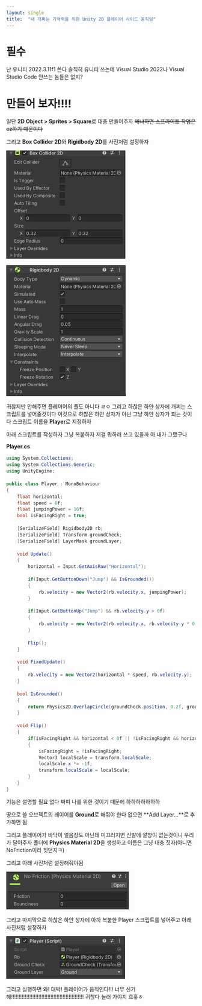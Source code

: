 ```yaml
---
layout: single
title:  "내 개쩌는 기억력을 위한 Unity 2D 플레이어 사이드 움직임"
---
```


# 필수

난 유니티 2022.3.11f1 쓴다
솔직히 유니티 쓰는데 Visual Studio 2022나 Visual Studio Code 안쓰는 놈들은 없지?

# 만들어 보자!!!!

일단 **2D Object > Sprites > Square**로 대충 만들어주자 ~~왜냐하면 스프라이트 작업은 ez하기 때문이다~~

그리고 **Box Collider 2D**와 **Rigidbody 2D**를 사진처럼 설정하자

![스크린샷 2024-03-24 200944](https://github.com/yopiuty/yopiuty.github.io/blob/master/images/%EC%8A%A4%ED%81%AC%EB%A6%B0%EC%83%B7%202024-03-24%20200944.png?raw=true)

![스크린샷 2024-03-24 200856](https://github.com/yopiuty/yopiuty.github.io/blob/master/images/%EC%8A%A4%ED%81%AC%EB%A6%B0%EC%83%B7%202024-03-24%20200856.png?raw=true)

귀찮지만 안해주면 플레이어의 플도 아니다 ㄹㅇ
그리고 하찮은 하얀 상자에 개쩌는 스크립트를 넣어줄것이다
이것으로 하찮은 하얀 상자가 아닌 그냥 하얀 상자가 되는 것이다
스크립트 이름을 **Player**로 지정하자

아래 스크립트를 작성하자
그냥 복붙하자 저걸 뭐하러 쓰고 있을까
아 내가 그랬구나

**Player.cs**

```csharp
using System.Collections;
using System.Collections.Generic;
using UnityEngine;

public class Player : MonoBehaviour
{
    float horizontal;
    float speed = 8f;
    float jumpingPower = 16f;
    bool isFacingRight = true;

    [SerializeField] Rigidbody2D rb;
    [SerializeField] Transform groundCheck;
    [SerializeField] LayerMask groundLayer;

    void Update()
    {
        horizontal = Input.GetAxisRaw("Horizontal");

        if(Input.GetButtonDown("Jump") && IsGrounded())
        {
            rb.velocity = new Vector2(rb.velocity.x, jumpingPower);
        }

        if(Input.GetButtonUp("Jump") && rb.velocity.y > 0f)
        {
            rb.velocity = new Vector2(rb.velocity.x, rb.velocity.y * 0.5f);
        }

        Flip();
    }

    void FixedUpdate()
    {
        rb.velocity = new Vector2(horizontal * speed, rb.velocity.y);
    }

    bool IsGrounded()
    {
        return Physics2D.OverlapCircle(groundCheck.position, 0.2f, groundLayer);
    }

    void Flip()
    {
        if(isFacingRight && horizontal < 0f || !isFacingRight && horizontal > 0f)
        {
            isFacingRight = !isFacingRight;
            Vector3 localScale = transform.localScale;
            localScale.x *= -1f;
            transform.localScale = localScale;
        }
    }
}
```

기능은 설명할 필요 없다 짜피 나를 위한 것이기 때문에 하하하하하하하

땅으로 쓸 오브젝트의 레이어를 **Ground**로 해줘야 한다
없으면 **Add Layer...**로 추가하면 됨

그리고 플레이어가 바닥이 얼음장도 아닌데 미끄러지면 신발에 깔창이 없는것이니 우리가 달아주자
폴더에 **Physics Material 2D**을 생성하고 이름은 그냥 대충 짓자(아니면 NoFriction이라 짓던지ㅋ)

그리고 아래 사진처럼 설정해줘야됨

![스크린샷 2024-03-24 202111](https://github.com/yopiuty/yopiuty.github.io/blob/master/images/%EC%8A%A4%ED%81%AC%EB%A6%B0%EC%83%B7%202024-03-24%20202111.png?raw=true)

그리고 마지막으로 하찮은 하얀 상자에 아까 복붙한 Player 스크립트를 넣어주고 아래 사진처럼 설정하자

![스크린샷 2024-03-24 202223](https://github.com/yopiuty/yopiuty.github.io/blob/master/images/%EC%8A%A4%ED%81%AC%EB%A6%B0%EC%83%B7%202024-03-24%20202223.png?raw=true)

그리고 실행하면 와! 대박! 플레이어가 움직인다!!! 너무 신기해!!!!!!!!!!!!!!!!!!!!!!!!!!!!!!!!!!!!!!!!!!!!!!!!
귀찮다 놀러 가야지 흐흫ㅎ
